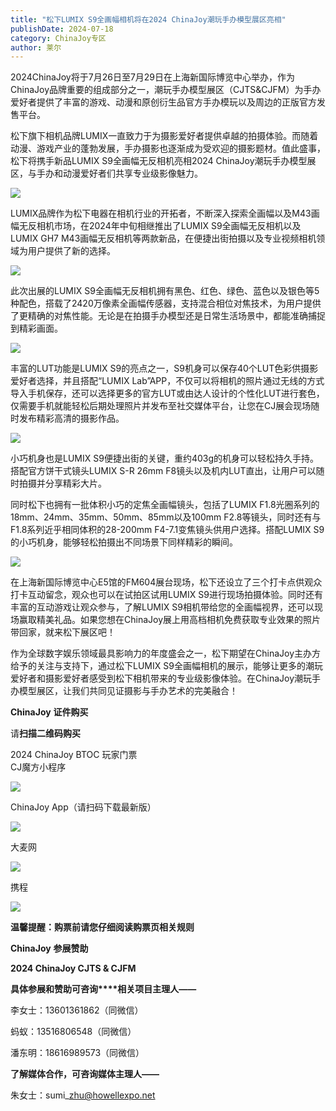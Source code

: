 ```yaml
---
title: "松下LUMIX S9全画幅相机将在2024 ChinaJoy潮玩手办模型展区亮相"
publishDate: 2024-07-18
category: ChinaJoy专区
author: 莱尔
---
```


2024ChinaJoy将于7月26日至7月29日在上海新国际博览中心举办，作为ChinaJoy品牌重要的组成部分之一，潮玩手办模型展区（CJTS&CJFM）为手办爱好者提供了丰富的游戏、动漫和原创衍生品官方手办模玩以及周边的正版官方发售平台。

松下旗下相机品牌LUMIX一直致力于为摄影爱好者提供卓越的拍摄体验。而随着动漫、游戏产业的蓬勃发展，手办摄影也逐渐成为受欢迎的摄影题材。值此盛事，松下将携手新品LUMIX S9全画幅无反相机亮相2024 ChinaJoy潮玩手办模型展区，与手办和动漫爱好者们共享专业级影像魅力。

![](https://ec-net-1251389766.cos.ap-shanghai.myqcloud.com/wp-content/uploads/2024/07/20240719074829451.png)

LUMIX品牌作为松下电器在相机行业的开拓者，不断深入探索全画幅以及M43画幅无反相机市场，在2024年中旬相继推出了LUMIX S9全画幅无反相机以及LUMIX GH7 M43画幅无反相机等两款新品，在便捷出街拍摄以及专业视频相机领域为用户提供了新的选择。

![](https://ec-net-1251389766.cos.ap-shanghai.myqcloud.com/wp-content/uploads/2024/07/20240719074831686.png)

此次出展的LUMIX S9全画幅无反相机拥有黑色、红色、绿色、蓝色以及银色等5种配色，搭载了2420万像素全画幅传感器，支持混合相位对焦技术，为用户提供了更精确的对焦性能。无论是在拍摄手办模型还是日常生活场景中，都能准确捕捉到精彩画面。

![](https://ec-net-1251389766.cos.ap-shanghai.myqcloud.com/wp-content/uploads/2024/07/20240719074834200.png)

丰富的LUT功能是LUMIX S9的亮点之一，S9机身可以保存40个LUT色彩供摄影爱好者选择，并且搭配“LUMIX Lab”APP，不仅可以将相机的照片通过无线的方式导入手机保存，还可以选择更多的官方LUT或由达人设计的个性化LUT进行套色，仅需要手机就能轻松后期处理照片并发布至社交媒体平台，让您在CJ展会现场随时发布精彩高清的摄影作品。

![](https://ec-net-1251389766.cos.ap-shanghai.myqcloud.com/wp-content/uploads/2024/07/20240719074837922-683x1024.png)

小巧机身也是LUMIX S9便捷出街的关键，重约403g的机身可以轻松持久手持。搭配官方饼干式镜头LUMIX S-R 26mm F8镜头以及机内LUT直出，让用户可以随时拍摄并分享精彩大片。

同时松下也拥有一批体积小巧的定焦全画幅镜头，包括了LUMIX F1.8光圈系列的18mm、24mm、35mm、50mm、85mm以及100mm F2.8等镜头，同时还有与F1.8系列近乎相同体积的28-200mm F4-7.1变焦镜头供用户选择。搭配LUMIX S9的小巧机身，能够轻松拍摄出不同场景下同样精彩的瞬间。

![](https://ec-net-1251389766.cos.ap-shanghai.myqcloud.com/wp-content/uploads/2024/07/20240719074841578.png)

在上海新国际博览中心E5馆的FM604展台现场，松下还设立了三个打卡点供观众打卡互动留念，观众也可以在试拍区试用LUMIX S9进行现场拍摄体验。同时还有丰富的互动游戏让观众参与，了解LUMIX S9相机带给您的全画幅视界，还可以现场赢取精美礼品。如果您想在ChinaJoy展上用高档相机免费获取专业效果的照片带回家，就来松下展区吧！

作为全球数字娱乐领域最具影响力的年度盛会之一，松下期望在ChinaJoy主办方给予的关注与支持下，通过松下LUMIX S9全画幅相机的展示，能够让更多的潮玩爱好者和摄影爱好者感受到松下相机带来的专业级影像体验。在ChinaJoy潮玩手办模型展区，让我们共同见证摄影与手办艺术的完美融合！

**ChinaJoy** **证件购买**

  
请**扫描二维码购买**

2024 ChinaJoy BTOC 玩家门票  
CJ魔方小程序  

![](https://ec-net-1251389766.cos.ap-shanghai.myqcloud.com/wp-content/uploads/2024/07/20240719074853463.png)

  
ChinaJoy App（请扫码下载最新版）

![](https://ec-net-1251389766.cos.ap-shanghai.myqcloud.com/wp-content/uploads/2024/07/20240719074856685.png)

大麦网

![](https://ec-net-1251389766.cos.ap-shanghai.myqcloud.com/wp-content/uploads/2024/07/20240719074858431.png)

携程

![](https://ec-net-1251389766.cos.ap-shanghai.myqcloud.com/wp-content/uploads/2024/07/20240719074901405.png)

**温馨提醒：购票前请您仔细阅读购票页相关规则**

**ChinaJoy** **参展赞助**

**2024 ChinaJoy CJTS & CJFM**

**具体参展和赞助可咨询****相关项目主理人——**

李女士：13601361862（同微信）

蚂蚁：13516806548（同微信）

潘东明：18616989573（同微信）

**了解媒体合作，可咨询媒体主理人——**

朱女士：sumi\_zhu@howellexpo.net
